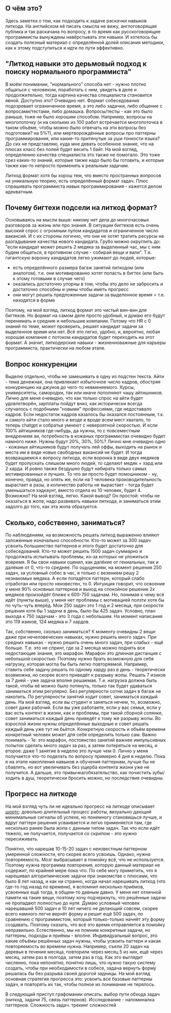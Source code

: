 ## О чём это?

Здесь заметка о том, как подходить к задаче раскачки навыков литкода. На английском её писать смысла не вижу, англоговорящая публика и так раскачана по вопросу, в то время как русскоговорящие программисты вынуждены навёрстывать эти навыки.
И хотелось бы создать полезный материал с определённой долей описания методики, как к этому подступиться и идти по пути эффективно.

## "Литкод навыки это дерьмовый подход к поиску нормального программиста"

В моём понимании, "нормального" способа нет - нужно плотно общаться с человеком, поработать с ним, увидеть в деле и продолжительно, тогда картина качества специалиста становится явной. Доступно это? Очевидно нет. 
Формат собеседования подозревает ограниченное время, а это либо задачки, либо общение с вопросами/тестами, либо домашка. Вопросы/тесты - как это было раньше, тоже не было хорошим способом. Например, вопросы на многопоточку 
(и на скольких из 100 работ встречается многопоточка в таком объёме, чтобы можно было отвечать на эти вопросы без подготовки? на 5%?), или мертворождённые вопросы про паттерны программирования, или какие-то притянутые за уши тонкости языка? 
До сих не представляю, куда мне девать особенное знание, что на плюсах класс без полей будет весить 1 байт. На мой взгляд, определению качества специалиста это также не помогало. 
Это тоже срез каких-то знаний, которые также надо было бы готовить, и которые также как-то непросто применить к реальным задачам.

Литкод формат хотя бы хорош тем, что вместо пространных вопросов на уникальную теорию, есть определённый формат задач. Плюс спрашивать программиста навык программирования - кажется делом адекватным.

## Почему бигтехи подсели на литкод формат?

Основываясь на мысли выше: никому нет дела до многочасовых разговоров за жизнь или про знания. В ситуации бигтехов есть очень высокий спрос с огромным пулом кандидатов и ограниченное число вакансий.
И с их стороны логично, что они не хотят тратить ресурсы на разгадывание качества нового кандидата. Грубо можно округлить до: "если кандидат может решить 2 медяка за выделенный час, мы с ним будем общаться,
в противном случае - собирай вещи и вали". Т.е. гигантскую воронку кандидатов легко ужимают до людей, которые:
* есть определённого размера багаж занятий литкодом (или аналогом), т.е. они мотивированно хотят попасть в бигтех (или быть к этому готовыми в случае чего)
* оказались достаточно упорны в том, чтобы это дело не забросить и достаточно способны и умны чтобы иметь прогресс
* они могут решить предложенные задачи за выделенное время = т.е. находятся в форме

Поэтому, на мой взгляд, литкод формат это чистый вин-вин для бигтехов. Но формат на самом деле просто удобный, и думаю его будут перенимать и средние и небольшие компании.
Потому что HR с 0 знаний по теме, может проверить, решает кандидат задачи за выделенное время или нет. Всё это легко, удобно, и, вероятно, любая хорошая компания с потоком кандидатов будет переходить на этот формат.
А значит, литкодерские навыки - жизненноважные для карьеры программиста, практически на любом этапе.

## Вопрос конкуренции
Выделю отдельно, чтобы не замешивать в одну из подстен текста. Айти - тема денежная, она привлекает избыточное число кадров, обостряя конкуренцию на джунов до чего-то невменяемого. Курсы, университеты, самородки, так или иначе
пополняют чашу айтишников. Лично для меня очевидно, что как только спрос на айти будет удовлетворён, зарплаты пойдут вниз, как исторически всегда случалось с подобными "новыми" профессиями, где недоставало кадров.
Если недостаток кадров казалось бы оказался постоянным, т.к. и самого айти стало много и везде и вроде всем мест хватало, то теперь chatgpt и собратья умнеют с невероятной скоростью. И если 100% айтишников где-нибудь, да нужны,
то с повсеместным внедрением аи, потребность в кожаных программистах очевидно будет намного ниже. Нужны будут 20%, 30%, 50%? Лично мне очевидно одно - кожаных айтишников будут получать лей оффы, выходить на рынок и места им в виде
новых свободных вакансий не будет. И тогда возвращаемся к вопросу литкода, если воронка в виде двух медяков будет пропускать слишком много людей, то сделают медяк + хард или 2 харда. И ровно также бездушно будут набирать только
самых мотивированных и лучших. То что аи просто будет помошником - ну, конечно, правда, но опять же, если на 1 человека производительность вырастает в разы, а количество работы не вырастает - тогда будет уменьшаться хэдкаунт, вместо
отдела из 10 человек, будет 4. Возможно? На мой взгляд, легко. Какой вывод? Он простой: чтобы не оказаться в жопе, надо развивать навыки литкода, и заниматься этим задолго до того, как эта жопа образуется.

## Сколько, собственно, заниматься?
По наблюдениям, на возможность решать литкод выраженно влияют заложенные изначально способности. Кто-то может за 300 задач усвоить большинство паттернов и этого будет достаточно для собеседований. 
Кто-то может решить 1500 задач суммарно и продолжать испытывать проблемы, из-за которых не уложиться вовремя. Я бы свои навыки оценил, как далёкие от гениальных, так и далёкие от 0, что-то среднее. По ощущениям, на момент решения 250
задач, за условный собес в час, я только с везением решу 2 незнакомых медяка. А если попадётся паттерн, который слабо отработан или просто неизвестен, то 0. Интуиция говорит, что освоение у меня 90% основных паттернов и выход на
спокойное решение 2х медяков произойдёт ближе к 600-750 задачам. Но, понимая к чему всё идёт (пункты выше), у меня нет проблемы с мотивацией ползти хотя бы по чуть-чуть вперёд. Мои 250 задач это 1 год и 2 месяца, 
при скорости решения хотя бы 1 задачи в день, было бы 425 задач. Условно, план выхода к 750 задачам - это 3 года с небольшим. На момент написания это 119 изиков, 124 медяка и 7 хардов.

Так, собственно, сколько заниматься? К моменту очевидны 2 вещи: даже при нечеловеческих навыках, нужно решить много задач. При средних навыках - нужно решить очень много задач, при слабых - ещё больше. Т.е. это не спринт, где за 2 месяца
можно поднять все недостающие знания, это марафон. Марафон это длинная дистанция с небольшой скоростью. Поэтому нужно брать возможную для себя нагрузку, которая могла бы быть легко повторяемой. Например, ставить себе задачу решать 
по одному харду раз в день - теоретически возвможна, но скорее всего приведёт к разрыву жопы. Решать 7 изиков за 7 дней - уже задача вполне решаемая. Т.е. нагрузка должна быть такой, чтобы её можно было потянуть, только так будет удаваться
заниматься этим регулярно. Без регулярности сотни задач в багаж не накопить. По регулярности занятий ходит совет, заниматься каждый день. На мой взгляд, если вы студент и заняться нечем, то, возможно, совет даже рабочий. Если вы уже работаете,
если у вас семья, если у вас есть контент в жизни, как и проблемы, при такой сборной солянке, совет заниматься каждый день приведёт к тому же разрыву жопы. Во взрослой жизни нужны определённые выходные и совет 
решать каждый день уже тут не бьётся. Конкретную скорость и объём времени конкретный человек может для себя определить только сам. Важно понимать - 1е: это марафон, постоянство занятий важнее импульсивных попыток 
сделать много задач за раз, а затем потеряться на месяц, и второе: даже 1 занятие в неделю это лучше чем 0. Лично у меня получается что-то поделать по вопросу примерно 4 дня в неделю. Пока я на этапе накопления навыков и обучения паттернам,
лучше бы не сбавлять, но вот увеличивать без ущерба контента жизни уже не получится. А дальше, это привычка/обязательство, как почистить зубы/ходить в душ, теоретически бросить можно, но последствия очевидны.

## Прогресс на литкоде
На мой взгляд чуть ли не идеально прогресс на литкоде описывает [шортс](https://www.youtube.com/shorts/FFe6jinBSE4): довольно длительный процесс работы, визуально дающий минимальные сигналы об успехе, но понемногу становишься лучше, и вдруг паттерн решения усваивается и легко применяется там, где несколько ранее была жопа с данным типом задач. Так что если идёт тяжело, не получается, получается со скрипом - это нужно пересиживать.

Понятно, что нарешав 10-15-20 задач с неизвестным паттерном умеренной сложности, его скорее всего усвоишь. Однако, нужна повторяемость. Мозг выбрасывает в помойку всё, что не используется. Поэтому нужна программа повторения, которую данный материал не содержит, по крайней мере пока что. По себе могу приметить, что я нарешивал алгоритмические задачи при знакомстве с плюсами, что было 8 лет назад, и как ни странно, когда начал нарешивать литкод (что где-то год назад по времени), я вспомнил несколько приёмов, усвоенных ещё тогда, в общем-то давным давно. У меня нет отличной памяти на такие вещи, поэтому хочу подчеркнуть, что решённые задачи не пропадают полностью до нуля. Думаю условный человек нарешавший 500 задач и 10 лет ничего не делающий совсем, скорее всего намного легче вернёт форму и решит ещё 500 задач, по сравнению с программистом, который только-только начнёт эту форму создавать. Поэтому сказать, что всё это время отправляется в помойку неправильно. Естественно, мы не помним конкретные задачи, но паттерны, подходы и приёмы - вполне. Индивидуальный вопрос, это какие объёмы решённых задач нужны, чтобы усвоить паттерн и какая повторяемость во времени нужна. Например, съели 20 задач на деревья в течение месяца, повторили через месяц 5 из них, ещё через месяц, затем раз в полгода, затем раз в год. Как это выглядит численно, пока непонятно, понятно лишь, что нужно такую систему создать, чтобы при необходимости в собесе, задача вернуть форму решалась бы без разрыва своей дорогой задницы. На мой взгляд основная стратегия прогресса это: усвоить все базовые паттерны задач, и повторять их так, чтобы полное их понимание не терялось.


В следующий приступ графомании описать: выбор пути обхода задач (ниткод, задачи 75, связь паттернов). Исследование - напоминалка паттернов. Сложность задач. трекинг сложностей
